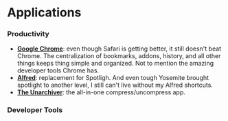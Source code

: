 # Applications



### Productivity 
* **[Google Chrome](https://www.google.com/intl/en/chrome/browser/desktop/)**: even though Safari is getting better, it still doesn't beat Chrome. The centralization of bookmarks, addons, history, and all other things keeps thing simple and organized. Not to mention the amazing developer tools Chrome has.
* **[Alfred](http://www.alfredapp.com/)**: replacement for Spotligh. And even tough Yosemite brought spotlight to another level, I still can't live without my Alfred shortcuts.
* **[The Unarchiver](https://itunes.apple.com/app/the-unarchiver/id425424353?mt=12)**: the all-in-one compress/uncompress app.

### Developer Tools